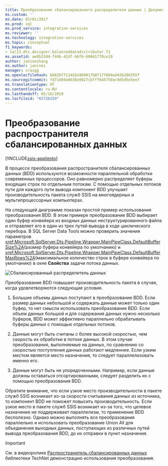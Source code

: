 ```yaml
---
title: Преобразование сбалансированного распределителя данных | Документы Майкрософт
ms.custom: ''
ms.date: 03/01/2017
ms.prod: sql
ms.prod_service: integration-services
ms.reviewer: ''
ms.technology: integration-services
ms.topic: conceptual
f1_keywords:
- sql13.dts.designer.balanceddatadistributor.f1
ms.assetid: ae0b33dd-f44b-42df-b6f6-69861770ce10
author: janinezhang
ms.author: janinez
manager: craigg
ms.openlocfilehash: b6826f7114d2e9b901fb0f17f604ed426286555f
ms.sourcegitcommit: fd71d04a9d30a9927cbfff645750ac9d5d5e5ee7
ms.translationtype: HT
ms.contentlocale: ru-RU
ms.lasthandoff: 05/16/2019
ms.locfileid: "65726259"
---
```

# <a name="balanced-data-distributor-transformation"></a>Преобразование распространителя сбалансированных данных

[!INCLUDE[ssis-appliesto](../../../includes/ssis-appliesto-ssvrpluslinux-asdb-asdw-xxx.md)]


  В процессе преобразования распространителя сбалансированных данных (BDD) используются возможности параллельной обработки современных процессоров. Оно равномерно распределяет буферы входящих строк по отдельным потокам. С помощью отдельных потоков пути для каждого пути вывода компонент BDD улучшает производительность пакета служб SSIS на многоядерных и мультипроцессорных компьютерах.  
  
 На следующей диаграмме показан простой пример использования преобразования BDD. В этом примере преобразование BDD выбирает один буфер конвейера из входных данных неструктурированного файла и отправляет его в один из трех путей вывода в ходе циклического перебора. В SQL Server Data Tools можно проверить значения параметров <xref:Microsoft.SqlServer.Dts.Pipeline.Wrapper.MainPipeClass.DefaultBufferSize%2A>(размер буфера конвейера по умолчанию) и <xref:Microsoft.SqlServer.Dts.Pipeline.Wrapper.MainPipeClass.DefaultBufferMaxRows%2A>(максимальное количество строк в буфере конвейера по умолчанию) в окне **Свойства** задачи потока данных.  
  
 ![Сбалансированный распределитель данных](../../../integration-services/data-flow/transformations/media/balanceddatadistributor.JPG "Сбалансированный распределитель данных")  
  
 Преобразование BDD повышает производительность пакета в случае, когда удовлетворяются следующие условия.  
  
1.  Большие объемы данных поступают в преобразование BDD. Если размер данных небольшой и содержать данные может только один буфер, то нет смысла использовать преобразование BDD. Если объем данных большой и для содержания данных нужно несколько буферов, BDD может эффективно параллельно обрабатывать буферы данных с помощью отдельных потоков.  
  
2.  Данные могут быть считаны с более высокой скоростью, чем скорость их обработки в потоке данных. В этом случае преобразования, выполняемые на данных, по сравнению со скоростью поступления данных работают медленнее. Если узким местом является место назначения, то следует параллелизовать именно его.  
  
3.  Данные могут быть не упорядоченными. Например, если данные должны оставаться отсортированными, следует разделить их с помощью преобразования BDD.  
  
 Обратите внимание, что если узкое место производительности в пакете служб SSIS возникает из-за скорости считывания данных из источника, то компонент BDD не поможет повысить производительность. Если узкое место в пакете служб SSIS возникает из-за того, что целевое назначение не поддерживает параллелизм, то применение BDD бесполезно. Однако можно выполнять все преобразования параллельно и использовать преобразование Union All для объединения выходных данных, поступающих из различных путей вывода преобразования BDD, до их отправки в пункт назначения.  
  
> [!IMPORTANT]  
>  См. в видеоролике [Распространитель сбалансированных данных](https://go.microsoft.com/fwlink/?LinkID=226278) библиотеки TechNet демонстрацию использования преобразования.  
  
  
